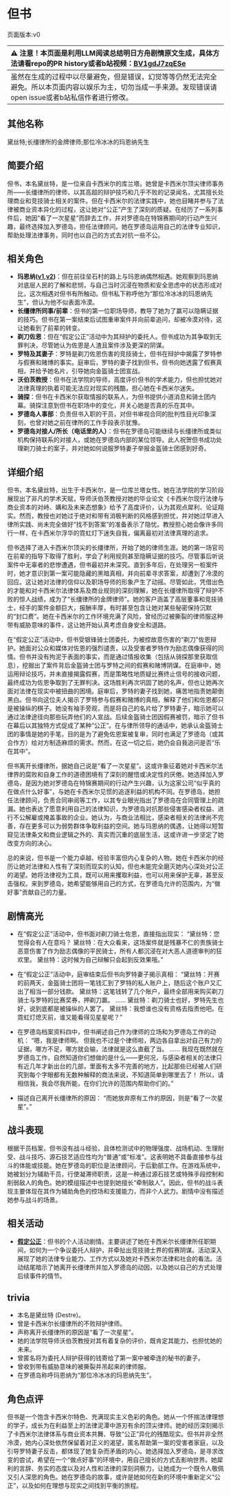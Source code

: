 # 但书
页面版本:v0
 

| :warning: 注意！本页面是利用LLM阅读总结明日方舟剧情原文生成，具体方法请看repo的PR history或者b站视频：[BV1gdJ7zqESe](https://www.bilibili.com/video/BV1gdJ7zqESe/)         |
|:----------------------------|
| 虽然在生成的过程中以尽量避免，但是错误，幻觉等等仍然无法完全避免。所以本页面内容以娱乐为主，切勿当成一手来源。发现错误请open issue或者b站私信作者进行修改。|



## 其他名称
黛丝特;长缰律所的金牌律师;那位冷冰冰的玛恩纳先生
## 简要介绍
但书，本名黛丝特，是一位来自卡西米尔的库兰塔。她曾是卡西米尔顶尖律师事务所——长缰律所的律师，以其高超的辩护技巧和几乎不败的记录闻名，尤其擅长处理商业和竞技骑士相关的案件。但在卡西米尔的法律实践中，她也目睹并参与了法律被商业资本异化的过程，这让她对“公正”产生了深刻的质疑。在经历了一系列事件后，她因“看了一次星星”而辞去工作，并对罗德岛在特锦赛期间的行动产生兴趣，最终选择加入罗德岛，担任法律顾问。她在罗德岛运用自己的法律专业知识，帮助处理法律事务，同时也以自己的方式去对抗一些不公。
## 相关角色
-   **玛恩纳([v1](char_4064_mlynar.md),[v2](../char_v3/char_4064_mlynar.md))**：但在前往垒石村的路上与玛恩纳偶然相遇。她观察到玛恩纳对底层人民的了解和悲悯，与自己当时沉浸在物质和安全思虑中的状态形成对比，这次相遇对但书有所触动。但书私下称呼他为“那位冷冰冰的玛恩纳先生”，但认为他不似表面冷漠。
-   **长缰律所同事/前辈**：但书的第一位职场导师，教导了她为了赢可以隐瞒证据的技巧。但书在第一案结束后试图重审案件并向前辈追问，却被冷漠对待，这让她看到了前辈的转变。
-   **剃刀佐恩**：但在“假定公正”活动中为其辩护的委托人。但书成功为其争取到无罪判决，尽管她认为佐恩是人渣且案件涉及更深的阴谋。
-   **罗特及其妻子**：罗特是剃刀佐恩伤害的竞技骑士，但书在辩护中揭露了罗特参与假赛和赌博的事实。庭审后，罗特的妻子找到但书，但书向她透露了假赛真相，并给予她名片，引导她向金盔骑士团宣战。
-   **沃伯茨教授**：但书在法学院的导师，高度评价但书的学术能力，但也担忧她对法律真理的执着可能无法应对现实的残酷，担心她在卡西米尔迷失。
-   **骑探**：但书在卡西米尔获取情报的联系人，为但书提供小道消息和骑士团内幕。骑探注意到但书在职场中的变化，并关心她是否真的乐在其中。
-   **罗德岛人事部**：负责但书入职的干员，对但书审视合同的批判性目光印象深刻，也曾对她之前在律所的工作手段表示犹豫。
-   **罗德岛对接人/所长（电话里的人）**：但书在罗德岛可能继续与长缰律所或类似机构保持联系的对接人，或她在罗德岛内部的某位领导。此人祝贺但书成功处理剃刀骑士的案子，并对她如何说服罗特妻子举报金盔骑士团感到好奇。
## 详细介绍
但书，本名黛丝特，出生于卡西米尔，是一位库兰塔女性。她在法学院的学习阶段展现出了非凡的学术天赋，导师沃伯茨教授对她的毕业论文《卡西米尔现行法律与商业资本的对峙、媾和及未来态想象》给予了高度评价，认为其观点犀利、论证翔实。然而，教授也对她过于绝对和带有消极判断的风格感到担忧，并对她过早进入律所实践、尚未完全做好“找不到答案”的准备表示了隐忧。教授担心她会像许多同行一样，在卡西米尔浮华的霓虹灯下迷失自我，偏离最初对法律真理的追求。

但书选择了进入卡西米尔顶尖的长缰律所，开始了她的律师生涯。她的第一场官司在前辈的指导下取得了胜利，学会了利用规则甚至隐瞒证据的技巧。尽管事后听说案件中无辜者的悲惨遭遇，但书最初并未深究。直到多年后，在处理另一桩案件时，她才意识到第一案可能隐藏的黑暗真相，并向前辈寻求答案，却遭到了冷漠的回应。这让她对法律的信仰以及职场导师的形象产生了动摇。尽管如此，凭借出色的才能和对卡西米尔法律体系及商业规则的深刻理解，她在长缰律所取得了辩护不败的惊人战绩，成为了“长缰律所的金牌律师”。她的客户涵盖了高层董事和竞技骑士，经手的案件金额巨大，报酬丰厚，有时甚至包含让她对某些秘密保持沉默的“封口费”。她在卡西米尔的工作环境充满了风险，曾经历过被撕裂的律师服这种带有威胁意味的事件，这让她开始认真考虑自身安全和退路。

在“假定公正”活动中，但书受银锋骑士团委托，为被控故意伤害的“剃刀”佐恩辩护。她面对公众和媒体对佐恩的强烈谴责，以及受害者罗特作为励志偶像获得的同情。但书并没有拘泥于表面的事实，而是通过情报收集（包括从骑探那里获取信息），挖掘出了案件背后金盔骑士团与罗特之间的假赛和赌博阴谋。在庭审中，她运用辩论技巧，并未直接揭露假赛，而是策略性地质疑比赛终止信号的接收问题，最终成功为佐恩争取到了无罪判决。这场胜利再次巩固了她的名声，但也让她再次面对法律在现实中被扭曲的困境。庭审后，罗特的妻子找到她，痛苦地指责她颠倒黑白。但书向这位夫人揭示了罗特参与假赛和赌博的真相，解释了他们和佐恩都只是被操纵的棋子。她没有袖手旁观，而是将自己的名片给了罗特妻子，暗示她可以通过法律途径向那些玩弄他们的人宣战。后续金盔骑士团因假赛被罚，暗示了但书在幕后以其独特方式促成了某种“公正”。在与律所领导的通话中，她承认金盔骑士团的事情是她的手笔，目的是为了避免佐恩案被复审，同时也满足了罗德岛（或其合作方）给对方制造麻烦的需求。然而，在这一切之后，她仍会自我追问是否“乐在其中”。

但书离开长缰律所，据她自己说是“看了一次星星”。这或许象征着她对卡西米尔法律界的腐败和自身工作的道德困境有了深刻的醒悟或决定性的厌倦。她选择加入罗德岛，是因为她对罗德岛在特锦赛期间的行动产生兴趣，认为这家公司“似乎真的在做点什么好事”，与她在卡西米尔见惯的追逐利益的机构不同。在罗德岛，她担任法律顾问，负责合同审阅等工作，以其专业眼光指出了罗德岛在合同管理上的疏漏。她也表达了愿意利用自己的法律知识，为罗德岛对抗那些侵害感染者权益、进行不公解雇或掩盖事故的企业。她认为，与商业法相比，感染者相关的法律尚不完善，存在更多可以为弱势群体争取利益的空间。她与玛恩纳的偶遇，让她得以短暂窥见法律条文和商业逻辑之外的、真实而沉重的底层生活，这或许进一步坚定了她改变方向的决心。

总的来说，但书是一个能力卓越、经验丰富但内心复杂的人物。她在卡西米尔的经历让她对法律和人性有了深刻而现实的认知，但也未能完全磨灭她内心深处对公正的渴望。她将法律视为工具，既可以用来攫取利益，也可以用来保护无辜，甚至反击强权。来到罗德岛，她希望能够用自己的方式，在罗德岛允许的范围内，为“做好事”贡献自己的力量。
## 剧情高光
- 在“假定公正”活动中，但书面对剃刀骑士佐恩，直接指出现实：
“黛丝特：您觉得会有人在意吗？
黛丝特：在大众看来，这场案件就是残暴不仁的贵族骑士恶意伤害了作为励志偶像的平民骑士，所有人都沉浸在对大恶人道德审判的狂欢里。
黛丝特：这时候为自己辩解只会起到反效果哦。”

- 在“假定公正”活动中，庭审结束后但书向罗特妻子揭示真相：
“黛丝特：开赛的前两天，金盔骑士团将一笔钱汇到了罗特的私人账户上，随后这个账户又汇出了相当一部分钱款。
黛丝特：这笔钱转了几个账户，最终全部用来购买剃刀骑士与罗特的比赛奖券，押剃刀赢。
......
黛丝特：剃刀骑士也好，罗特先生也好，说到底都是被操纵的人罢了。
黛丝特：我想谁也没有资格去指责他吧。在霓虹灯熄灭前，谁又能看得见星星呢？”

- 在罗德岛档案资料四中，但书阐述自己作为律师的立场和为罗德岛工作的动机：
“嗯，我是律师啊。
但我也不过是个律师啦，两边各自拿出对自己有力的证据，哪方不足，哪方就会输，法律就是这么直截了当。
......
我现在既然就在罗德岛工作，自然知道你们想做的是什么——更何况，与感染者相关的法律只有近几年才新出台的几部，里面有太多不完善的地方，比起那些已经被人们研究到每个字眼都有无数种解释的商法来说，不知道简单到哪里去了！
所以，请相信我，我会尽我所能，在你们允许的范围内帮助你们的。”

- 描述自己离开长缰律所的原因：
“而她放弃原有工作的原因，则是“看了一次星星”。”
## 战斗表现
根据干员档案，但书没有战斗经验，且体检测试中的物理强度、战场机动、生理耐受、战斗技巧、源石技艺适应性均为“普通”或“标准”。这表明她不具备直接参与战斗的体能或技能。她在罗德岛的职位是法律顾问，于后勤部工作。在游戏系统中，她被划分为辅助干员，行使凝滞师职责，这是一种通过源石技艺或特殊手段控制和削弱敌人的角色。她的模组描述中也提到她擅长“牵制敌人”。因此，但书的战斗表现主要体现在其作为辅助角色的控场和支援能力，而非个人武力。剧情中没有描述她参与战斗的场景。
## 相关活动
-   **[假定公正](../stories/story_provs_set_1.md)**：但书的个人活动剧情。主要讲述了她在卡西米尔长缰律所任职期间，如何为一个争议委托人辩护，并牵扯出竞技骑士界的假赛阴谋。活动深入展现了她的法律专业能力、工作方式以及她对卡西米尔法律和社会的看法。活动结尾暗示了她离开长缰律所并加入罗德岛的动因，以及她以自己的方式处理后续事件的情节。
## trivia
- 本名是黛丝特 (Destre)。
- 曾是卡西米尔长缰律所的不败辩护律师。
- 声称离开长缰律所的原因是“看了一次星星”。
- 她的法学院导师沃伯茨教授对其有着复杂的评价，既肯定其能力，也担忧她的未来。
- 曾匿名将为委托人辩护获得的钱寄给了第一案中被牵连的秘书的妻子。
- 曾收到带有威胁意味的被撕裂并吊起来的律师服。
- 在罗德岛称呼玛恩纳为“那位冷冰冰的玛恩纳先生”。
## 角色点评
但书是一个饱含卡西米尔特色、充满现实主义色彩的角色。她从一个怀揣法律理想的学子，成长为在利益至上的法律泥潭中游刃有余的顶尖律师。她的经历深刻揭示了卡西米尔法律体系与商业资本共舞、导致“公正”异化的残酷现实。但书并非全然冷漠，她内心深处依然保留着对正义的渴望，匿名帮助第一案的受害者家庭，以及引导罗特妻子反击，都体现了她复杂而矛盾的内心。她选择加入罗德岛，是寻求改变的尝试，希望在一个“做点好事”的环境中，用自己擅长的方式去影响世界。她犀利的言辞、务实的态度以及对人性和法律的深刻洞察力，让她成为一个既令人敬佩又引人深思的角色。她在罗德岛的故事，或许是她如何在新的环境中重新定义“公正”，以及如何在理想与现实之间找到平衡的旅程。